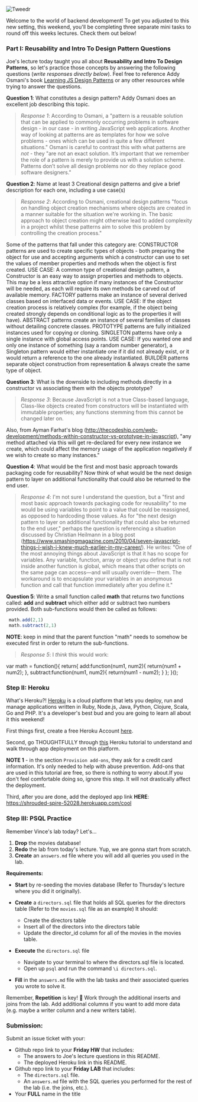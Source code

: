 
![Tweedr](http://media02.hongkiat.com/programming-jokes/joke-programmer-is-alternate.jpg)

Welcome to the world of backend development! To get you adjusted to this new setting, this weekend, you'll be completing three separate mini tasks to round off this weeks lectures. Check them out below!

### Part I: Reusability and Intro To Design Pattern Questions

Joe's lecture today taught you all about **Reusability and Intro To Design Patterns**, so let's practice those concepts by answering the following questions (*write responses directly below*).  Feel free to reference Addy Osmani's book [Learning JS Design Patterns](https://addyosmani.com/resources/essentialjsdesignpatterns/book/#whatisapattern) or any other resources while trying to answer the questions.

**Question 1**: What constitutes a design pattern?  Addy Osmani does an excellent job describing this topic.

> *Response 1*: According to Osmani, a "pattern is a reusable solution that can be applied to commonly occurring problems in software design - in our case - in writing JavaScript web applications. Another way of looking at patterns are as templates for how we solve problems - ones which can be used in quite a few different situations."  Osmani is careful to contrast this with what patterns are *not* - they "are not an exact solution. It’s important that we remember the role of a pattern is merely to provide us with a solution scheme. Patterns don’t solve all design problems nor do they replace good software designers."

**Question 2**: Name at least 3 Creational design patterns and give a brief description for each one, including a use case(s)

> *Response 2*:  According to Osmani, creational design patterns "focus on handling object creation mechanisms where objects are created in a manner suitable for the situation we're working in. The basic approach to object creation might otherwise lead to added complexity in a project whilst these patterns aim to solve this problem by controlling the creation process."  

Some of the patterns that fall under this category are:
CONSTRUCTOR patterns are used to create specific types of objects - both preparing the object for use and accepting arguments which a constructor can use to set the values of member properties and methods when the object is first created.
USE CASE: A common type of creational design pattern, a Constructor is an easy way to assign properties and methods to objects.  This may be a less attractive option if many instances of the Constructor will be needed, as each will require its own methods be carved out of available memory.
FACTORY patterns make an instance of several derived classes based on interfaced data or events.
USE CASE: If the object creation process is relatively complex (for example, if the object being created strongly depends on conditional logic as to the properties it will have).
ABSTRACT patterns create an instance of several families of classes without detailing concrete classes.
PROTOTYPE patterns are fully initialized instances used for copying or cloning.
SINGLETON patterns have only a single instance with global access points.
USE CASE: If you wanted one and only one instance of something (say a random number generator), a Singleton pattern would either instantiate one if it did not already exist, or it would return a reference to the one already instantiated.
BUILDER patterns separate object construction from representation & always create the same type of object.

**Question 3**: What is the downside to including methods directly in a constructor vs associating them with the objects prototype?

> *Response 3*:  Because JavaScript is not a true Class-based language, Class-like objects created from constructors will be instantiated with immutable properties; any functions stemming from this cannot be changed later on. 

Also, from Ayman Farhat's blog (http://thecodeship.com/web-development/methods-within-constructor-vs-prototype-in-javascript), "any method attached via this will get re-declared for every new instance we create, which could affect the memory usage of the application negatively if we wish to create so many instances."

**Question 4**: What would be the first and most basic approach towards packaging code for reusability? Now think of what would be the next design pattern to layer on additional functionality that could also be returned to the end user. 

> *Response 4*:  I'm not sure I understand the question, but a "first and most basic approach towards packaging code for reusability" to me would be using variables to point to a value that could be reassigned, as opposed to hardcoding those values. As for "the next design pattern to layer on additional functionality that could also be returned to the end user," perhaps the question is referencing a situation discussed by Christian Heilmann in a blog post (https://www.smashingmagazine.com/2010/04/seven-javascript-things-i-wish-i-knew-much-earlier-in-my-career/).  He writes: "One of the most annoying things about JavaScript is that it has no scope for variables. Any variable, function, array or object you define that is not inside another function is global, which means that other scripts on the same page can access—and will usually override— them.
The workaround is to encapsulate your variables in an anonymous function and call that function immediately after you define it."

**Question 5**: Write a small function called **math** that returns two functions called: **add** and **subtract** which either add or subtract two numbers provided.  Both sub-functions would then be called as follows:

 ```javascript
  math.add(2,1)
  math.subtract(2,1)
 ```

**NOTE**: keep in mind that the parent function "math" needs to somehow be executed first in order to return the sub-functions.

> *Response 5*:  I *think* this would work:

var math = function(){
  return{
    add:function(num1, num2){
      return(num1 + num2);
    },
    subtract:function(num1, num2){
      return(num1 - num2);
    }
  };
}();

### Step II: Heroku

What's Heroku?! [Heroku](https://www.heroku.com/what) is a cloud platform that lets you deploy, run and manage applications written in Ruby, Node.js, Java, Python, Clojure, Scala, Go and PHP. It's a developer's best bud and you are going to learn all about it this weekend!

First things first, create a free Heroku Account [here](https://devcenter.heroku.com/articles/getting-started-with-nodejs#introduction).

Second, go THOUGHTFULLY through [this](https://devcenter.heroku.com/articles/getting-started-with-nodejs#introduction) Heroku tutorial to understand and walk through app deployment on this platform.

**NOTE 1** -  in the section `Provision add-ons`, they ask for a credit card information. It's only needed to help with abuse prevention. Add-ons that are used in this tutorial are free, so there is nothing to worry about.If you don't feel comfortable doing so, ignore this step. It will not drastically affect the deployment.

Third, after you are done, add the deployed app link **HERE**: 
https://shrouded-spire-52028.herokuapp.com/cool

### Step III: PSQL Practice

Remember Vince's lab today? Let's...

1. **Drop** the movies database!
2. **Redo** the lab from today's lecture. Yup, we are gonna start from scratch.
3. **Create** an `answers.md` file where you will add all queries you used in the lab.

**Requirements:**

  * **Start** by re-seeding the movies database (Refer to Thursday's lecture where you did it originally).

  * **Create** a `directors.sql` file that holds all SQL queries for the directors table (Refer to the `movies.sql` file as an example) It should:
    - Create the directors table
    - Insert all of the directors into the directors table
    - Update the director_id column for all of the movies in the movies table.

  * **Execute** the `directors.sql` file
    * Navigate to your terminal to where the directors.sql file is located.
    * Open up `psql` and run the command `\i directors.sql`.

  * **Fill** in the `answers.md` file with the lab tasks and their associated queries you wrote to solve it.

Remember, **Repetition** is key! 💪 Work through the additional inserts and joins from the lab. Add additional columns if you want to add more data (e.g. maybe a writer column and a new writers table).

### Submission:
Submit an issue ticket with your:
  - Github repo link to your **Friday HW** that includes:
    - The answers to Joe's lecture questions in this README.
    - The deployed Heroku link in this README.
  - Github repo link to your **Friday LAB** that includes:
    - The `directors.sql` file.
    - An `answers.md` file with the SQL queries you performed for the rest of the lab (i.e. the joins, etc.).
  - Your **FULL** name in the title
